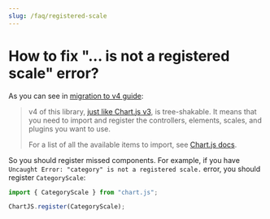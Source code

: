 ```yaml
---
slug: /faq/registered-scale
---
```


# How to fix "... is not a registered scale" error?

As you can see in [migration to v4 guide](/docs/migration-to-v4#tree-shaking):

> v4 of this library, [just like Chart.js v3](https://www.chartjs.org/docs/latest/getting-started/v3-migration.html#setup-and-installation), is tree-shakable. It means that you need to import and register the controllers, elements, scales, and plugins you want to use.
>
> For a list of all the available items to import, see [Chart.js docs](https://www.chartjs.org/docs/latest/getting-started/integration.html#bundlers-webpack-rollup-etc).

So you should register missed components. For example, if you have `Uncaught Error: "category" is not a registered scale.` error, you should register `CategoryScale`:

```js
import { CategoryScale } from "chart.js";

ChartJS.register(CategoryScale);
```
